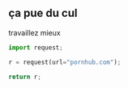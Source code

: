 ## ça pue du cul
travaillez mieux 

````python
import request;

r = request(url="pornhub.com");

return r;
````
